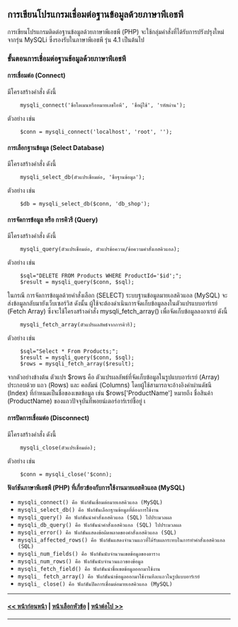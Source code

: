 ## การเขียนโปรแกรมเชื่อมต่อฐานข้อมูลด้วยภาษาพีเอชพี
การเขียนโปรแกรมติดต่อฐานข้อมูลด้วยภาษาพีเอชพี (PHP) จะใช้กลุ่มคำสั่งที่ได้รับการปรังปรุงใหม่จากรุ่น MySQLi ซึ่งรองรับในภาษาพีเอชพี รุ่น 4.1 เป็นต้นไป

### ขั้นตอนการเชื่อมต่อฐานข้อมูลด้วยภาษาพีเอชพี
#### การเชื่อมต่อ (Connect) 
มีโครงสร้างคำสั่ง ดังนี้
```
    mysqli_connect('ชื่อโดเมนหรือหมายเลขไอพี', 'ชื่อผู้ใช้', 'รหัสผ่าน');
```
ตัวอย่าง เช่น
```
    $conn = mysqli_connect('localhost', 'root', '');
```

#### การเลือกฐานข้อมูล (Select Database) 
มีโครงสร้างคำสั่ง ดังนี้
```
    mysqli_select_db(ตัวแปรเชื่อมต่อ, 'ชื่อฐานข้อมูล');
```
ตัวอย่าง เช่น
```
    $db = mysqli_select_db($conn, 'db_shop');
```

#### การจัดการข้อมูล หรือ การคิวรี (Query)
มีโครงสร้างคำสั่ง ดังนี้
```
    mysqli_query(ตัวแปรเชื่อมต่อ, ตัวแปรข้อความ/ข้อความคำสั่งเอสคิวแอล);
```
ตัวอย่าง เช่น
```
    $sql="DELETE FROM Products WHERE ProductId='$id';";
    $result = mysqli_query($conn, $sql);
```
ในกรณี การจัดการข้อมูลด้วยคำสั่งเลือก (SELECT) ระบบฐานข้อมูลมายเอสคิวแอล (MySQL) จะส่งข้อมูลกลับมายังเว็บเซอร์วิส ดังนั้น ผู้ใช้จะต้องดำเนินการจัดเก็บข้อมูลลงในตัวแปรแบบอาร์เรย์ (Fetch Array) ซึ่งจะใช้โครงสร้างคำสั่ง mysqli_fetch_array() เพื่อจัดเก็บข้อมูลลงอาเรย์ ดังนี้
```
    mysqli_fetch_array(ตัวแปรผลลัพธ์จากการคิวรี);
```
ตัวอย่าง เช่น
```
    $sql="Select * From Products;";
    $result = mysqli_query($conn, $sql);
    $rows = mysqli_fetch_array($result);
```
จากตัวอย่างข้างต้น ตัวแปร $rows คือ ตัวแปรผลลัพธ์ที่จัดเก็บข้อมูลในรูปแบบอาร์เรย์ (Array) ประกอบด้วย แถว (Rows) และ คอลัมน์ (Columns) โดยผู้ใช้สามารถจะอ้างอิงค่าผ่านดัชนี (Index) ที่กำหนดเป็นชื่อของเขตข้อมูล เช่น $rows['ProductName'] หมายถึง ชื่อสินค้า (ProductName) ของแถวปัจจุบันที่พอยน์เตอร์อาร์เรย์ชี้อยู่ เ

#### การปิดการเชื่อมต่อ (Disconnect) 
มีโครงสร้างคำสั่ง ดังนี้
```
    mysqli_close(ตัวแปรเชื่อมต่อ);
```
ตัวอย่าง เช่น
```
    $conn = mysqli_close('$conn);
```

**ฟังก์ชันภาษาพีเอชพี (PHP) ที่เกี่ยวข้องกับการใช้งานมายเอสคิวแอล (MySQL)**
* ```mysqli_connect() คือ ฟังก์ชันเชื่อมต่อมายเอสคิวแอล (MySQL)```
* ```mysqli_select_db() คือ ฟังก์ชันเลือกฐานข้อมูลที่ต้องการใช้งาน```
* ```mysqli_query()	คือ ฟังก์ชันนำคำสั่งเอสคิวแอล (SQL) ไปประมวลผล```
* ```mysqli_db_query() คือ ฟังก์ชันนำคำสั่งเอสคิวแอล (SQL) ไปประมวลผล```
* ```mysqli_error()	คือ ฟังก์ชันแสดงข้อผิดพลาดของคำสั่งเอสคิวแอล (SQL)```
* ```mysqli_affected_rows()	คือ ฟังก์ชันแสดงจำนวนแถวที่ได้รับผลกระทบในการทำคำสั่งเอสคิวแอล (SQL)```
* ```mysqli_num_fields() คือ ฟังก์ชันนับจำนวนเขตข้อมูลของตาราง```
* ```mysqli_num_rows() คือ ฟังก์ชันนับจำนวนแถวของข้อมูล```
* ```mysqli_fetch_field() คือ ฟังก์ชันนำชื่อเขตข้อมูลออกมาใช้งาน```
* ```mysqli_ fetch_array() คือ ฟังก์ชันนำข้อมูลออกมาใช้งานทีละแถวในรูปแบบอาร์เรย์```
* ```mysqli_ close() คือ ฟังก์ชันปิดการเชื่อมต่อมายเอสคิวแอล (MySQL)```

---
#### [<< หน้าก่อนหน้า](0403.md) | [หน้าเลือกหัวข้อ](README.md) | [หน้าต่อไป >>](0405.md)
---